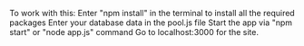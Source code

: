 To work with this:
Enter "npm install" in the terminal to install all the required packages
Enter your database data in the pool.js file
Start the app via "npm start" or "node app.js" command
Go to localhost:3000 for the site.
